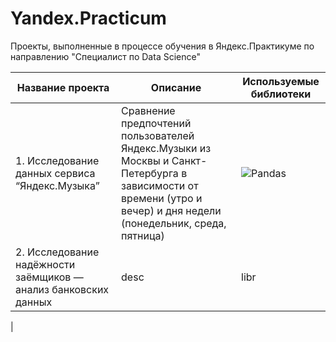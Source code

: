 # Yandex.Practicum
Проекты, выполненные в процессе обучения в Яндекс.Практикуме по направлению "Специалист по Data Science"

| Название проекта | Описание | Используемые библиотеки|
|----------------- | ---------|------------------------|
|1. Исследование данных сервиса “Яндекс.Музыка” | Сравнение предпочтений пользователей Яндекс.Музыки из Москвы и Санкт-Петербурга в зависимости от времени (утро и вечер) и дня недели (понедельник, среда, пятница) | ![Pandas](https://img.shields.io/badge/pandas-%23150458.svg?style=for-the-badge&logo=pandas&logoColor=white)|
|2. Исследование надёжности заёмщиков — анализ банковских данных | desc | libr
|